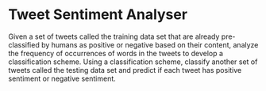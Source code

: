 # Tweet Sentiment Analyser

Given a set of tweets called the training data set that are already pre-classified by humans as positive or negative based on their content, analyze the frequency of occurrences of words in the tweets to develop a classification scheme.  Using a classification scheme, classify another set of tweets called the testing data set and predict if each tweet has positive sentiment or negative sentiment.
